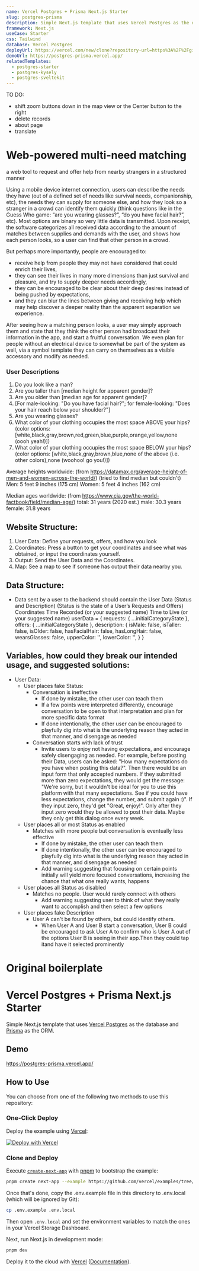 ```yaml
---
name: Vercel Postgres + Prisma Next.js Starter
slug: postgres-prisma
description: Simple Next.js template that uses Vercel Postgres as the database and Prisma as the ORM.
framework: Next.js
useCase: Starter
css: Tailwind
database: Vercel Postgres
deployUrl: https://vercel.com/new/clone?repository-url=https%3A%2F%2Fgithub.com%2Fvercel%2Fexamples%2Ftree%2Fmain%2Fstorage%2Fpostgres-prisma&project-name=postgres-prisma&repository-name=postgres-prisma&demo-title=Vercel%20Postgres%20%2B%20Prisma%20Next.js%20Starter&demo-description=Simple%20Next.js%20template%20that%20uses%20Vercel%20Postgres%20as%20the%20database%20and%20Prisma%20as%20the%20ORM.&demo-url=https%3A%2F%2Fpostgres-prisma.vercel.app%2F&demo-image=https%3A%2F%2Fpostgres-prisma.vercel.app%2Fopengraph-image.png&stores=%5B%7B"type"%3A"postgres"%7D%5D
demoUrl: https://postgres-prisma.vercel.app/
relatedTemplates:
  - postgres-starter
  - postgres-kysely
  - postgres-sveltekit
---
```


TO DO:
- shift zoom buttons down in the map view or the Center button to the right
- delete records
- about page
- translate

# Web-powered multi-need matching

a web tool to request and offer help from nearby strangers in a structured manner

Using a mobile device internet connection, users can describe the needs they have (out of a defined set of needs like survival needs, companionship, etc), the needs they can supply for someone else, and how they look so a stranger in a crowd can identify them quickly (think questions like in the Guess Who game: “are you wearing glasses?”, “do you have facial hair?”, etc). Most options are binary so very little data is transmitted. Upon receipt, the software categorizes all received data according to the amount of matches between supplies and demands with the user, and shows how each person looks, so a user can find that other person in a crowd. 

But perhaps more importantly, people are encouraged to:
- receive help from people they may not have considered that could enrich their lives, 
- they can see their lives in many more dimensions than just survival and pleasure, and try to supply deeper needs accordingly,
- they can be encouraged to be clear about their deep desires instead of being pushed by expectations, 
- and they can blur the lines between giving and receiving help which may help discover a deeper reality than the apparent separation we experience.

After seeing how a matching person looks, a user may simply approach them and state that they think the other person had broadcast their information in the app, and start a fruitful conversation. We even plan for people without an electrical device to somewhat be part of the system as well, via a symbol template they can carry on themselves as a visible accessory and modify as needed.

### User Descriptions
1. Do you look like a man?
2. Are you taller than [median height for apparent gender]?
3. Are you older than [median age for apparent gender]?
4. [For male-looking: "Do you have facial hair?"; for female-looking: "Does your hair reach below your shoulder?"]
5. Are you wearing glasses?
6. What color of your clothing occupies the most space ABOVE your hips? (color options: [white,black,gray,brown,red,green,blue,purple,orange,yellow,none (oooh yeah!)])
7. What color of your clothing occupies the most space BELOW your hips? (color options: [white,black,gray,brown,blue,none of the above (i.e. other colors),none (woohoo! go you!)])

Average heights worldwide: (from https://datamax.org/average-height-of-men-and-women-across-the-world/) (tried to find median but couldn't)
Men: 5 feet 9 inches (175 cm)
Women: 5 feet 4 inches (162 cm)

Median ages worldwide: (from https://www.cia.gov/the-world-factbook/field/median-age/)
total: 31 years (2020 est.)
male: 30.3 years
female: 31.8 years

## Website Structure:
1. User Data: Define your requests, offers, and how you look
2. Coordinates: Press a button to get your coordinates and see what was obtained, or input the coordinates yourself.
3. Output: Send the User Data and the Coordinates.
4. Map: See a map to see if someone has output their data nearby you.

## Data Structure:
- Data sent by a user to the backend should contain the 
User Data (Status and Description) (Status is the state of a User’s Requests and Offers)
Coordinates
Time Recorded (or your suggested name)
Time to Live (or your suggested name)
userData = {
    requests: { ...initialCategoryState },
    offers: { ...initialCategoryState },
    description: {
      isMale: false,
      isTaller: false,
      isOlder: false,
      hasFacialHair: false,
      hasLongHair: false,
      wearsGlasses: false,
      upperColor: '',
      lowerColor: '',
    }
}


## Variables, how could they break our intended usage, and suggested solutions:
- User Data:
	- User places fake Status: 
		- Conversation is ineffective
			- If done by mistake, the other user can teach them
			- If a few points were interpreted differently, encourage conversation to be open to that interpretation and plan for more specific data format
			- If done intentionally, the other user can be encouraged to playfully dig into what is the underlying reason they acted in that manner, and disengage as needed
		- Conversation starts with lack of trust
			- Invite users to enjoy not having expectations, and encourage safely disengaging as needed. For example, before posting their Data, users can be asked: "How many expectations do you have when posting this data?". Then there would be an input form that only accepted numbers. If they submitted more than zero expectations, they would get the message: "We're sorry, but it wouldn't be ideal for you to use this platform with that many expectations. See if you could have less expectations, change the number, and submit again :)". If they input zero, they'd get "Great, enjoy!". Only after they input zero would they be allowed to post their data. Maybe they only get this dialog once every week.
	- User places all or most Status as enabled
		- Matches with more people but conversation is eventually less effective
			- If done by mistake, the other user can teach them
			- If done intentionally, the other user can be encouraged to playfully dig into what is the underlying reason they acted in that manner, and disengage as needed
			- Add warning suggesting that focusing on certain points initially will yield more focused conversations, increasing the chance that what one really wants, happens
	- User places all Status as disabled
		- Matches no people. User would rarely connect with others
			- Add warning suggesting user to think of what they really want to accomplish and then select a few options
	- User places fake Description
		- User A can't be found by others, but could identify others.
			- When User A and User B start a conversation, User B could be encouraged to ask User A to confirm who is User A out of the options User B is seeing in their app.Then they could tap itand have it selected prominently

# Original boilerplate

# Vercel Postgres + Prisma Next.js Starter

Simple Next.js template that uses [Vercel Postgres](https://vercel.com/postgres) as the database and [Prisma](https://prisma.io/) as the ORM.

## Demo

https://postgres-prisma.vercel.app/

## How to Use

You can choose from one of the following two methods to use this repository:

### One-Click Deploy

Deploy the example using [Vercel](https://vercel.com?utm_source=github&utm_medium=readme&utm_campaign=vercel-examples):

[![Deploy with Vercel](https://vercel.com/button)](https://vercel.com/new/clone?repository-url=https%3A%2F%2Fgithub.com%2Fvercel%2Fexamples%2Ftree%2Fmain%2Fstorage%2Fpostgres-prisma&project-name=postgres-prisma&repository-name=postgres-prisma&demo-title=Vercel%20Postgres%20%2B%20Prisma%20Next.js%20Starter&demo-description=Simple%20Next.js%20template%20that%20uses%20Vercel%20Postgres%20as%20the%20database%20and%20Prisma%20as%20the%20ORM.&demo-url=https%3A%2F%2Fpostgres-prisma.vercel.app%2F&demo-image=https%3A%2F%2Fpostgres-prisma.vercel.app%2Fopengraph-image.png&stores=%5B%7B"type"%3A"postgres"%7D%5D)

### Clone and Deploy

Execute [`create-next-app`](https://github.com/vercel/next.js/tree/canary/packages/create-next-app) with [pnpm](https://pnpm.io/installation) to bootstrap the example:

```bash
pnpm create next-app --example https://github.com/vercel/examples/tree/main/storage/postgres-prisma
```

Once that's done, copy the .env.example file in this directory to .env.local (which will be ignored by Git):

```bash
cp .env.example .env.local
```

Then open `.env.local` and set the environment variables to match the ones in your Vercel Storage Dashboard.

Next, run Next.js in development mode:

```bash
pnpm dev
```

Deploy it to the cloud with [Vercel](https://vercel.com/new?utm_source=github&utm_medium=readme&utm_campaign=vercel-examples) ([Documentation](https://nextjs.org/docs/deployment)).
